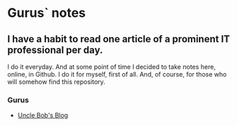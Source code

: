 # Gurus` notes

## I have a habit to read one article of a prominent IT professional per day.
I do it everyday. And at some point of time I decided to take notes here, online, in Github. I do it for myself, first of all. And, of course, for those who
will somehow find this repository.


### Gurus
* [Uncle Bob's Blog](UNCLE_BOB_BLOG.md)